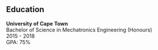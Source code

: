 ## Education

**University of Cape Town** <br>
Bachelor of Science in Mechatronics Engineering (Honours) <br>
2015 - 2018 <br>
GPA: 75%
